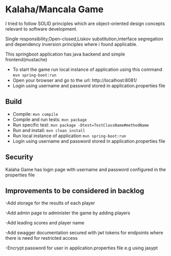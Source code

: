 # Kalaha/Mancala Game

I tried to follow SOLID principles which are object-oriented design concepts relevant to software development.

Single responsibility,Open-closed,Liskov substitution,interface segregation and dependency inversion principles where i found applicable.

This springboot application has java backend and simple frontend(mustache)
- To start the game run local instance of application using this command `mvn spring-boot:run`
- Open your browser and go to the url: http://localhost:8081/
- Login using username and password stored in application.properties file
## Build

- Compile: `mvn compile`
- Compile and run tests: `mvn package`
- Run specific test: `mvn package -Dtest=TestClassName#methodName`
- Run and install: `mvn clean install`
- Run local instance of application `mvn spring-boot:run`
- Login using username and password stored in application.properties file

## Security

Kalaha Game has login page with username and password configured in the properties file

## Improvements to be considered in backlog

-Add storage for the results of each player

-Add admin page to administer the game by adding players

-Add leading scores and player name

-Add swagger documentation secured with jwt tokens for endpoints where there is need for restricted access

-Encrypt password for user in application.properties file e.g using jasypt

